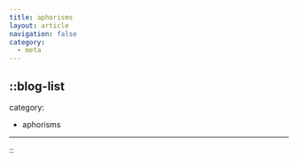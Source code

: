 ```yaml
---
title: aphorisms
layout: article
navigation: false
category:
  - meta
---
```


::blog-list
---
category:
  - aphorisms
---
::
